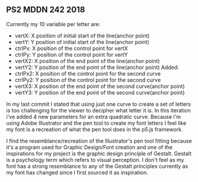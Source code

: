 ## PS2 MDDN 242 2018
 
 Currently my 10 variable per letter are:
  - vertX: X position of initial start of the line(anchor point)
  - vertY: Y position of initial start of the line(anchor point)
  - ctrlPx: X position of the control point for vertX
  - ctrlPy: Y position of the control point for vertY
  - vertX2: X position of the end point of the line(anchor point)
  - vertY2: Y position of the end point of the line(anchor point)
Added:
  - ctrlPx2: X position of the control point for the second curve
  - ctrlPy2: Y position of the control point for the second curve
  - vertX3: X position of the end point of the second curve(anchor point)
  - vertY3: Y position of the end point of the second curve(anchor point)

  In my last commit I stated that using just one curve to create a set of letters is too challenging for the viewer to decipher what letter it is. In this iteration i've added 4 new parameters for an extra quadratic curve. Because i'm using Adobe Illustrator and the pen tool to create my font letters I feel like my font is a recreation of what the pen tool does in the p5.js framework.

  I find the resemblance/recreation of the Illustrator's pen tool fitting because it's a program used for Graphic Design/Font creation and one of the inspirations for my project is the graphic design principle of Gestalt. Gestalt is a psychology term which refers to visual perception. I don't feel as my font has a strong resemblance to any of the Gestalt principles currently as my font has changed since I first sourced it as inspiration.